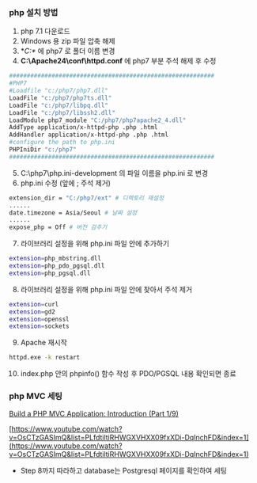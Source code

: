 ### php 설치 방법

1. php 7.1 다운로드
2. Windows 용 zip 파일 압축 해제
3. **C:\** 에 php7 로 폴더 이름 변경
4. **C:\Apache24\conf\httpd.conf** 에 php7 부분 주석 해제 후 수정

```bash
##########################################################
#PHP7
#Loadfile "c:/php7/php7.dll"
LoadFile "c:/php7/php7ts.dll"
LoadFile "c:/php7/libpq.dll"
LoadFile "c:/php7/libssh2.dll"
LoadModule php7_module "C:/php7/php7apache2_4.dll"
AddType application/x-httpd-php .php .html
AddHandler application/x-httpd-php .php .html
#configure the path to php.ini
PHPIniDir "c:/php7"
##########################################################
```

5. C:\php7\php.ini-development 의 파일 이름을 php.ini 로 변경
6. php.ini 수정 (앞에 ; 주석 제거)

```bash
extension_dir = "C:/php7/ext" # 디렉토리 재설정
......
date.timezone = Asia/Seoul # 날짜 설정
......
expose_php = Off # 버전 감추기
```

7. 라이브러리 설정을 위해 php.ini 파일 안에 추가하기

```bash
extension=php_mbstring.dll
extension=php_pdo_pgsql.dll
extension=php_pgsql.dll
```

8. 라이브러리 설정을 위해 php.ini 파일 안에 찾아서 주석 제거

```bash
extension=curl
extension=gd2
extension=openssl
extension=sockets
```
9. Apache 재시작

```bash
httpd.exe -k restart
```

10. index.php 안의 phpinfo() 함수 작성 후 PDO/PGSQL 내용 확인되면 종료


### php MVC 세팅

[Build a PHP MVC Application: Introduction (Part 1/9)](https://www.youtube.com/watch?v=OsCTzGASImQ&list=PLfdtiltiRHWGXVHXX09fxXDi-DqInchFD&index=1)

[https://www.youtube.com/watch?v=OsCTzGASImQ&list=PLfdtiltiRHWGXVHXX09fxXDi-DqInchFD&index=1](https://www.youtube.com/watch?v=OsCTzGASImQ&list=PLfdtiltiRHWGXVHXX09fxXDi-DqInchFD&index=1)

- Step 8까지 따라하고 database는 Postgresql 페이지를 확인하여 세팅